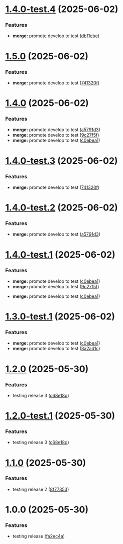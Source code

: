 # [1.4.0-test.4](https://github.com/mckeea/repo-final/compare/v1.4.0-test.3...v1.4.0-test.4) (2025-06-02)

### Features

- **merge:** promote develop to test ([dbf1cbe](https://github.com/mckeea/repo-final/commit/dbf1cbe9a72e52d1d512418f201a83a26ea64aee))

# [1.5.0](https://github.com/mckeea/repo-final/compare/v1.4.0...v1.5.0) (2025-06-02)

### Features

- **merge:** promote develop to test ([741320f](https://github.com/mckeea/repo-final/commit/741320fd0aa6a96f439091d8995e4820a61930d0))

# [1.4.0](https://github.com/mckeea/repo-final/compare/v1.3.0...v1.4.0) (2025-06-02)

### Features

- **merge:** promote develop to test ([a5791d3](https://github.com/mckeea/repo-final/commit/a5791d3451da8935b50faab4b3b0544b2b14628d))
- **merge:** promote develop to test ([9c27f5f](https://github.com/mckeea/repo-final/commit/9c27f5f7e3d7550117f9dda89bde5ff77836e966))
- **merge:** promote develop to test ([c0ebea1](https://github.com/mckeea/repo-final/commit/c0ebea1527bf333aec0c9f5ba1381f1ac3c83074))

# [1.4.0-test.3](https://github.com/mckeea/repo-final/compare/v1.4.0-test.2...v1.4.0-test.3) (2025-06-02)

### Features

- **merge:** promote develop to test ([741320f](https://github.com/mckeea/repo-final/commit/741320fd0aa6a96f439091d8995e4820a61930d0))

# [1.4.0-test.2](https://github.com/mckeea/repo-final/compare/v1.4.0-test.1...v1.4.0-test.2) (2025-06-02)

### Features

- **merge:** promote develop to test ([a5791d3](https://github.com/mckeea/repo-final/commit/a5791d3451da8935b50faab4b3b0544b2b14628d))

# [1.4.0-test.1](https://github.com/mckeea/repo-final/compare/v1.3.0...v1.4.0-test.1) (2025-06-02)

### Features

- **merge:** promote develop to test ([c0ebea1](https://github.com/mckeea/repo-final/commit/c0ebea1527bf333aec0c9f5ba1381f1ac3c83074))
- **merge:** promote develop to test ([9c27f5f](https://github.com/mckeea/repo-final/commit/9c27f5f7e3d7550117f9dda89bde5ff77836e966))

* **merge:** promote develop to test ([c0ebea1](https://github.com/mckeea/repo-final/commit/c0ebea1527bf333aec0c9f5ba1381f1ac3c83074))

# [1.3.0-test.1](https://github.com/mckeea/repo-final/compare/v1.2.0...v1.3.0-test.1) (2025-06-02)

### Features

- **merge:** promote develop to test ([c0ebea1](https://github.com/mckeea/repo-final/commit/c0ebea1527bf333aec0c9f5ba1381f1ac3c83074))
- **merge:** promote develop to test ([8a2ad1c](https://github.com/mckeea/repo-final/commit/8a2ad1ce3dbd5e26760c7123d0849347d4a478cb))

# [1.2.0](https://github.com/mckeea/repo-final/compare/v1.1.0...v1.2.0) (2025-05-30)

### Features

- testing release 3 ([c68e18d](https://github.com/mckeea/repo-final/commit/c68e18d77ed2a4ce3297c5457202a8bda46c6184))

# [1.2.0-test.1](https://github.com/mckeea/repo-final/compare/v1.1.0...v1.2.0-test.1) (2025-05-30)

### Features

- testing release 3 ([c68e18d](https://github.com/mckeea/repo-final/commit/c68e18d77ed2a4ce3297c5457202a8bda46c6184))

# [1.1.0](https://github.com/mckeea/repo-final/compare/v1.0.0...v1.1.0) (2025-05-30)

### Features

- testing release 2 ([8f77353](https://github.com/mckeea/repo-final/commit/8f77353172e01eafc94e401e2cb7197bc6552281))

# 1.0.0 (2025-05-30)

### Features

- testing release ([fa2ec4a](https://github.com/mckeea/repo-final/commit/fa2ec4a084c73229ad50a7bb7336d6df93b4de27))
